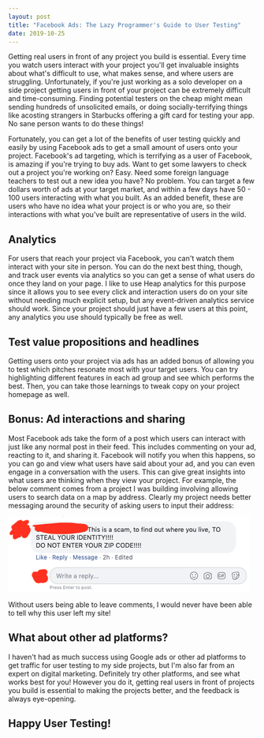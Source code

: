 ```yaml
---
layout: post
title: "Facebook Ads: The Lazy Programmer's Guide to User Testing"
date: 2019-10-25
---
```


Getting real users in front of any project you build is essential. Every time you watch users interact with your project you'll get invaluable insights about what's difficult to use, what makes sense, and where users are struggling. Unfortunately, if you're just working as a solo developer on a side project getting users in front of your project can be extremely difficult and time-consuming. Finding potential testers on the cheap might mean sending hundreds of unsolicited emails, or doing socially-terrifying things like acosting strangers in Starbucks offering a gift card for testing your app. No sane person wants to do these things!

Fortunately, you can get a lot of the benefits of user testing quickly and easily by using Facebook ads to get a small amount of users onto your project. Facebook's ad targeting, which is terrifying as a user of Facebook, is amazing if you're trying to buy ads. Want to get some lawyers to check out a project you're working on? Easy. Need some foreign language teachers to test out a new idea you have? No problem. You can target a few dollars worth of ads at your target market, and within a few days have 50 - 100 users interacting with what you built. As an added benefit, these are users who have no idea what your project is or who you are, so their interactions with what you've built are representative of users in the wild. 

## Analytics

For users that reach your project via Facebook, you can't watch them interact with your site in person. You can do the next best thing, though, and track user events via analytics so you can get a sense of what users do once they land on your page. I like to use Heap analytics for this purpose since it allows you to see every click and interaction users do on your site without needing much explicit setup, but any event-driven analytics service should work. Since your project should just have a few users at this point, any analytics you use should typically be free as well.

## Test value propositions and headlines

Getting users onto your project via ads has an added bonus of allowing you to test which pitches resonate most with your target users. You can try highlighting different features in each ad group and see which performs the best. Then, you can take those learnings to tweak copy on your project homepage as well. 

## Bonus: Ad interactions and sharing

Most Facebook ads take the form of a post which users can interact with just like any normal post in their feed. This includes commenting on your ad, reacting to it, and sharing it. Facebook will notify you when this happens, so you can go and view what users have said about your ad, and you can even engage in a conversation with the users. This can give great insights into what users are thinking when they view your project. For example, the below comment comes from a project I was building involving allowing users to search data on a map by address. Clearly my project needs better messaging around the security of asking users to input their address:

<img src="/assets/user_fb_ad_comment.png" alt="Oops, looks like this project needs better messaging around data security" />

Without users being able to leave comments, I would never have been able to tell why this user left my site!

## What about other ad platforms?

I haven't had as much success using Google ads or other ad platforms to get traffic for user testing to my side projects, but I'm also far from an expert on digital marketing. Definitely try other platforms, and see what works best for you! However you do it, getting real users in front of projects you build is essential to making the projects better, and the feedback is always eye-opening.

## Happy User Testing!
